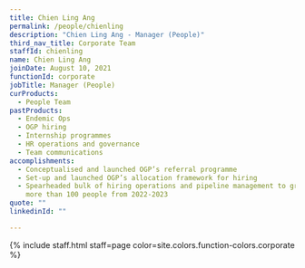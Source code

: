 ```yaml
---
title: Chien Ling Ang
permalink: /people/chienling
description: "Chien Ling Ang - Manager (People)"
third_nav_title: Corporate Team
staffId: chienling
name: Chien Ling Ang
joinDate: August 10, 2021
functionId: corporate
jobTitle: Manager (People)
curProducts:
  - People Team
pastProducts:
  - Endemic Ops
  - OGP hiring
  - Internship programmes
  - HR operations and governance
  - Team communications
accomplishments:
  - Conceptualised and launched OGP’s referral programme
  - Set-up and launched OGP’s allocation framework for hiring
  - Spearheaded bulk of hiring operations and pipeline management to grow OGP by
    more than 100 people from 2022-2023
quote: ""
linkedinId: ""

---
```


{% include staff.html staff=page color=site.colors.function-colors.corporate %}
